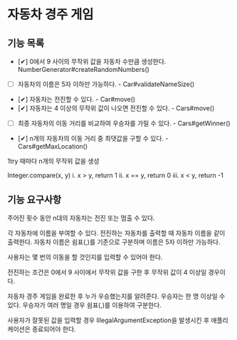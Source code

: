 # 자동차 경주 게임

## 기능 목록
- [✔] 0에서 9 사이의 무작위 값을 자동차 수만큼 생성한다. NumberGenerator#createRandomNumbers()
- [ ] 자동차의 이름은 5자 이하만 가능하다. - Car#validateNameSize()
- [✔] 자동차는 전진할 수 있다. - Car#move()
- [✔] 자동차는 4 이상의 무작위 값이 나오면 전진할 수 있다. - Cars#move()
- [ ] 최종 자동차의 이동 거리를 비교하여 우승자를 가릴 수 있다. - Cars#getWinner()
- [✔] n개의 자동차의 이동 거리 중 최댓값을 구할 수 있다. - Cars#getMaxLocation()

1try 때마다 n개의 무작위 값을 생성

Integer.compare(x, y)
i. x > y, return 1
ii. x == y, return 0
iii. x < y, return -1

## 기능 요구사항
주어진 횟수 동안 n대의 자동차는 전진 또는 멈출 수 있다.

각 자동차에 이름을 부여할 수 있다.
전진하는 자동차를 출력할 때 자동차 이름을 같이 출력한다.
자동차 이름은 쉼표(,)를 기준으로 구분하며 이름은 5자 이하만 가능하다.

사용자는 몇 번의 이동을 할 것인지를 입력할 수 있어야 한다.

전진하는 조건은 0에서 9 사이에서 무작위 값을 구한 후 무작위 값이 4 이상일 경우이다.

자동차 경주 게임을 완료한 후 누가 우승했는지를 알려준다.
우승자는 한 명 이상일 수 있다.
우승자가 여러 명일 경우 쉼표(,)를 이용하여 구분한다.

사용자가 잘못된 값을 입력할 경우 IllegalArgumentException을 발생시킨 후 애플리케이션은 종료되어야 한다.